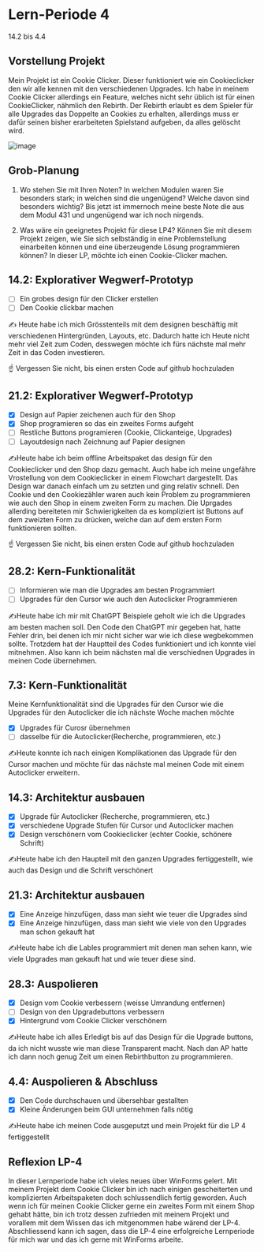 # Lern-Periode 4

14.2 bis 4.4
## Vorstellung Projekt
Mein Projekt ist ein Cookie Clicker. Dieser funktioniert wie ein Cookieclicker den wir alle kennen mit den verschiedenen Upgrades. Ich habe in meinem Cookie Clicker allerdings ein Feature, welches nicht sehr üblich ist für einen CookieClicker,
nähmlich den Rebirth. Der Rebirth erlaubt es dem Spieler für alle Upgrades das Doppelte an Cookies zu erhalten, allerdings muss er dafür seinen bisher erarbeiteten Spielstand aufgeben, da alles gelöscht wird.

![image](https://github.com/user-attachments/assets/b51a9557-6359-425e-bee9-0b758a0d243f)


## Grob-Planung

1. Wo stehen Sie mit Ihren Noten? In welchen Modulen waren Sie besonders stark; in welchen sind die ungenügend? Welche davon sind besonders wichtig?
Bis jetzt ist immernoch meine beste Note die aus dem Modul 431 und ungenügend war ich noch nirgends.

2. Was wäre ein geeignetes Projekt für diese LP4? Können Sie mit diesem Projekt zeigen, wie Sie sich selbständig in eine Problemstellung einarbeiten können und eine überzeugende Lösung programmieren können?
In dieser LP, möchte ich einen Cookie-Clicker machen.
## 14.2: Explorativer Wegwerf-Prototyp

- [ ] Ein grobes design für den Clicker erstellen
- [ ] Den Cookie clickbar machen

✍️ Heute habe ich mich Grösstenteils mit dem designen beschäftig mit verschiedenen Hintergründen, Layouts, etc. Dadurch hatte ich Heute nicht mehr viel Zeit zum Coden, desswegen möchte ich fürs nächste mal mehr Zeit in das Coden investieren.

☝️ Vergessen Sie nicht, bis einen ersten Code auf github hochzuladen

## 21.2: Explorativer Wegwerf-Prototyp

- [x] Design auf Papier zeichenen auch für den Shop
- [x] Shop programieren so das ein zweites Forms aufgeht
- [ ] Restliche Buttons programieren (Cookie, Clickanteige, Upgrades)
- [ ] Layoutdesign nach Zeichnung auf Papier designen

✍️Heute habe ich beim offline Arbeitspaket das design für den Cookieclicker und den Shop dazu gemacht. Auch habe ich meine ungefähre Vrostellung von dem Cookieclicker in einem Flowchart dargestellt. Das Design war danach einfach um zu setzten und ging relativ schnell. Den Cookie und den Cookiezähler waren auch kein Problem zu programmieren wie auch den Shop in einem zweiten Form zu machen. Die Uprgades allerding bereiteten mir Schwierigkeiten da es kompliziert ist Buttons auf dem zweizten Form zu drücken, welche dan auf dem ersten Form funktionieren sollten.

☝️ Vergessen Sie nicht, bis einen ersten Code auf github hochzuladen

## 28.2: Kern-Funktionalität
- [ ] Informieren wie man die Upgrades am besten Programmiert
- [ ] Upgrades für den Cursor wie auch den Autoclicker Programmieren

✍️Heute habe ich mir mit ChatGPT Beispiele geholt wie ich die Upgrades am besten machen soll. Den Code den ChatGPT mir gegeben hat, hatte Fehler drin, bei denen ich mir nicht sicher war wie ich diese wegbekommen sollte. Trotzdem hat der Hauptteil des Codes funktioniert und ich konnte viel mitnehmen. Also kann ich beim nächsten mal die verschiednen Upgrades in meinen Code übernehmen.

## 7.3: Kern-Funktionalität
Meine Kernfunktionalität sind die Upgrades für den Cursor wie die Upgrades für den Autoclicker die ich nächste Woche machen möchte
- [x] Upgrades für Curosr übernehmen
- [ ] dasselbe für die Autoclicker(Recherche, programmieren, etc.)
      
✍️Heute konnte ich nach einigen Komplikationen das Upgrade für den Cursor machen und möchte für das nächste mal meinen Code mit einem Autoclicker erweitern.


## 14.3: Architektur ausbauen
- [x] Upgrade für Autoclicker (Recherche, programmieren, etc.)
- [x] verschiedene Upgrade Stufen für Cursor und Autoclicker machen
- [x] Design verschönern vom Cookieclicker (echter Cookie, schönere Schrift)
      
✍️Heute habe ich den Haupteil mit den ganzen Upgrades fertiggestellt, wie auch das Design und die Schrift verschönert

## 21.3: Architektur ausbauen
- [x] Eine Anzeige hinzufügen, dass man sieht wie teuer die Upgrades sind
- [x] Eine Anzeige hinzufügen, dass man sieht wie viele von den Upgrades man schon gekauft hat

✍️Heute habe ich die Lables programmiert mit denen man sehen kann, wie viele Upgrades man gekauft hat und wie teuer diese sind.

## 28.3: Auspolieren
- [x] Design vom Cookie verbessern (weisse Umrandung entfernen)
- [ ] Design von den Upgradebuttons verbessern
- [x] Hintergrund vom Cookie Clicker verschönern

✍️Heute habe ich  alles Erledigt bis auf das Design für die Upgrade buttons, da ich nicht wusste wie man diese Transparent macht. Nach dan AP hatte ich dann noch genug Zeit um einen Rebirthbutton zu programmieren.

## 4.4: Auspolieren & Abschluss
- [x] Den Code durchschauen und übersehbar gestallten
- [x] Kleine Änderungen beim GUI unternehmen falls nötig

✍️Heute habe ich meinen Code ausgeputzt und mein Projekt für die LP 4 fertiggestellt

## Reflexion LP-4
In dieser Lernperiode habe ich vieles neues über WinForms gelert. Mit meinem Projekt dem Cookie Clicker bin ich nach einigen gescheiterten und komplizierten Arbeitspaketen doch schlussendlich fertig geworden.
Auch wenn ich für meinen Cookie Clicker gerne ein zweites Form mit einem Shop gehabt hätte, bin ich trotz dessen zufrieden mit meinem Projekt und vorallem mit dem Wissen das ich mitgenommen habe wärend der LP-4.
Abschliessend kann ich sagen, dass die LP-4 eine erfolgreiche Lernperiode für mich war und das ich gerne mit WinForms arbeite.



